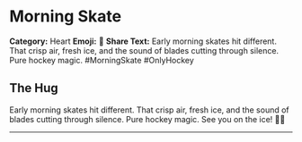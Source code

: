 # Morning Skate

**Category:** Heart
**Emoji:** 🌅
**Share Text:** Early morning skates hit different. That crisp air, fresh ice, and the sound of blades cutting through silence. Pure hockey magic. #MorningSkate #OnlyHockey

## The Hug

Early morning skates hit different. That crisp air, fresh ice, and the sound of blades cutting through silence. Pure hockey magic. See you on the ice! 🌅🏒

---
